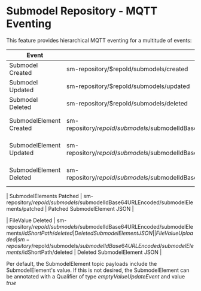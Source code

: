 # Submodel Repository - MQTT Eventing
This feature provides hierarchical MQTT eventing for a multitude of events:

| Event       |Topic        | Payload |
| ----------- | ----------- |    ---     |
| Submodel Created | sm-repository/$repoId/submodels/created| Created SM JSON  |
| Submodel Updated   | sm-repository/$repoId/submodels/updated| Updated SM JSON|
| Submodel Deleted   | sm-repository/$repoId/submodels/deleted| Deleted SM JSON|
| SubmodelElement Created | sm-repository/$repoId/submodels/$submodelIdBase64URLEncoded/submodelElements/$idShortPath/created | Created SubmodelElement JSON  |
| SubmodelElement Updated | sm-repository/$repoId/submodels/$submodelIdBase64URLEncoded/submodelElements/$idShortPath/updated | Updated SubmodelElement JSON  |
| SubmodelElement Deleted | sm-repository/$repoId/submodels/$submodelIdBase64URLEncoded/submodelElements/$idShortPath/deleted | Deleted SubmodelElement JSON  |

| SubmodelElements Patched | sm-repository/$repoId/submodels/$submodelIdBase64URLEncoded/submodelElements/patched | Patched SubmodelElement JSON  |

| FileValue Deleted | sm-repository/$repoId/submodels/$submodelIdBase64URLEncoded/submodelElements/$idShortPath/deleted | Deleted SubmodelElement JSON  |
| FileValue Uploaded | sm-repository/$repoId/submodels/$submodelIdBase64URLEncoded/submodelElements/$idShortPath/deleted | Deleted SubmodelElement JSON  |

Per default, the SubmodelElement topic payloads include the SubmodelElement's value. If this is not desired, the SubmodelElement can be annotated with a Qualifier of type *emptyValueUpdateEvent* and value *true* 
